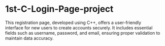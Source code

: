 # 1st-C-Login-Page-project
This registration page, developed using C++, offers a user-friendly interface for new users to create accounts securely. It includes essential fields such as username, password, and email, ensuring proper validation to maintain data accuracy. 
